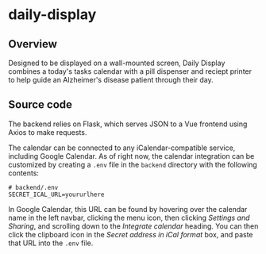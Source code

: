 # daily-display

## Overview

Designed to be displayed on a wall-mounted screen, Daily Display combines a today's tasks 
calendar with a pill dispenser and reciept printer to help guide an Alzheimer's disease
patient through their day.

## Source code

The backend relies on Flask, which serves JSON to a Vue frontend using Axios to make requests.

The calendar can be connected to any iCalendar-compatible service, including Google Calendar.
As of right now, the calendar integration can be customized by creating a `.env` file in the
`backend` directory with the following contents:

```
# backend/.env
SECRET_ICAL_URL=yoururlhere
```

In Google Calendar, this URL can be found by hovering over the calendar name in the left navbar,
clicking the menu icon, then clicking *Settings and Sharing*, and scrolling down to the *Integrate calendar*
heading. You can then click the clipboard icon in the *Secret address in iCal format* box, and paste that URL
into the `.env` file.